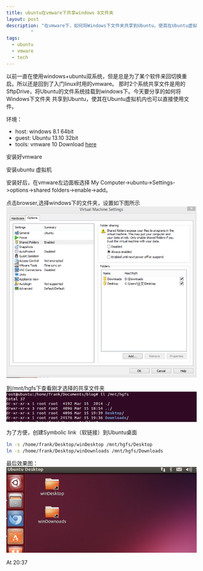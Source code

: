 ```yaml
---
title: ubuntu在vmware下共享windows 8文件夹
layout: post
description: "在vmware下，如何将Windows下文件夹共享到Ubuntu，使其在Ubuntu虚拟机内也可以直接使用文件 
	     "
tags:
  - ubuntu
  - vmware
  - tech
---
```


以前一直在使用windows+ubuntu双系统，但是总是为了某个软件来回切换重启。所以还是回到了入门linux时用的vmware。
那时2个系统共享文件是用的SftpDrive，将Ubuntu的文件系统挂载到windows下。今天要分享的如何将Windows下文件夹
共享到Ubuntu，使其在Ubuntu虚拟机内也可以直接使用文件。

环境：

* host:  windows 8.1 64bit
* guest: Ubuntu 13.10 32bit
* tools: vmware 10 Download [here](http://pan.baidu.com/s/1eQGanOA)

安装好vmware

安装ubuntu 虚拟机

安装好后，在vmware左边面板选择 My Computer->ubuntu->Settings->options->shared folders->enable->add。

点击browser,选择windows下的文件夹，设置如下图所示	
![setting](/media/file/20140315/1.jpg)

到/mnt/hgfs下查看刚才选择的共享文件夹
![hgfs](/media/file/20140315/2.jpg)

为了方便，创建Symbolic link（软链接）到Ubuntu桌面

```bash
ln -s /home/frank/Desktop/winDesktop /mnt/hgfs/Desktop
ln -s /home/frank/Desktop/winDownloads /mnt/hgfs/Downloads
```

最后效果图：
![result](/media/file/20140315/3.jpg)


At 20:37
